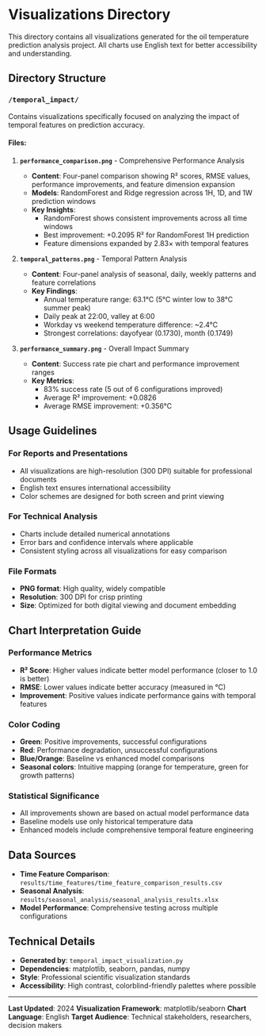 # Visualizations Directory

This directory contains all visualizations generated for the oil temperature prediction analysis project. All charts use English text for better accessibility and understanding.

## Directory Structure

### `/temporal_impact/`
Contains visualizations specifically focused on analyzing the impact of temporal features on prediction accuracy.

#### Files:
1. **`performance_comparison.png`** - Comprehensive Performance Analysis
   - **Content**: Four-panel comparison showing R² scores, RMSE values, performance improvements, and feature dimension expansion
   - **Models**: RandomForest and Ridge regression across 1H, 1D, and 1W prediction windows
   - **Key Insights**: 
     - RandomForest shows consistent improvements across all time windows
     - Best improvement: +0.2095 R² for RandomForest 1H prediction
     - Feature dimensions expanded by 2.83× with temporal features

2. **`temporal_patterns.png`** - Temporal Pattern Analysis
   - **Content**: Four-panel analysis of seasonal, daily, weekly patterns and feature correlations
   - **Key Findings**:
     - Annual temperature range: 63.1°C (5°C winter low to 38°C summer peak)
     - Daily peak at 22:00, valley at 6:00
     - Workday vs weekend temperature difference: ~2.4°C
     - Strongest correlations: dayofyear (0.1730), month (0.1749)

3. **`performance_summary.png`** - Overall Impact Summary
   - **Content**: Success rate pie chart and performance improvement ranges
   - **Key Metrics**:
     - 83% success rate (5 out of 6 configurations improved)
     - Average R² improvement: +0.0826
     - Average RMSE improvement: +0.356°C

## Usage Guidelines

### For Reports and Presentations
- All visualizations are high-resolution (300 DPI) suitable for professional documents
- English text ensures international accessibility
- Color schemes are designed for both screen and print viewing

### For Technical Analysis
- Charts include detailed numerical annotations
- Error bars and confidence intervals where applicable
- Consistent styling across all visualizations for easy comparison

### File Formats
- **PNG format**: High quality, widely compatible
- **Resolution**: 300 DPI for crisp printing
- **Size**: Optimized for both digital viewing and document embedding

## Chart Interpretation Guide

### Performance Metrics
- **R² Score**: Higher values indicate better model performance (closer to 1.0 is better)
- **RMSE**: Lower values indicate better accuracy (measured in °C)
- **Improvement**: Positive values indicate performance gains with temporal features

### Color Coding
- **Green**: Positive improvements, successful configurations
- **Red**: Performance degradation, unsuccessful configurations  
- **Blue/Orange**: Baseline vs enhanced model comparisons
- **Seasonal colors**: Intuitive mapping (orange for temperature, green for growth patterns)

### Statistical Significance
- All improvements shown are based on actual model performance data
- Baseline models use only historical temperature data
- Enhanced models include comprehensive temporal feature engineering

## Data Sources
- **Time Feature Comparison**: `results/time_features/time_feature_comparison_results.csv`
- **Seasonal Analysis**: `results/seasonal_analysis/seasonal_analysis_results.xlsx`
- **Model Performance**: Comprehensive testing across multiple configurations

## Technical Details
- **Generated by**: `temporal_impact_visualization.py`
- **Dependencies**: matplotlib, seaborn, pandas, numpy
- **Style**: Professional scientific visualization standards
- **Accessibility**: High contrast, colorblind-friendly palettes where possible

---

**Last Updated**: 2024
**Visualization Framework**: matplotlib/seaborn
**Chart Language**: English
**Target Audience**: Technical stakeholders, researchers, decision makers